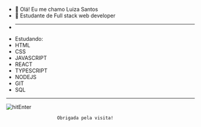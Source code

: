 - 👋 Olá! Eu me chamo Luiza Santos
- 🌱 Estudante de Full stack web developer
- <hr>
- Estudando:
- HTML
- CSS
- JAVASCRIPT
- REACT
- TYPESCRIPT
- NODEJS
- GIT
- SQL

<hr>

  
   ![hitEnter](https://user-images.githubusercontent.com/111076286/218115966-090a6b19-fccc-4709-b3d0-9bbc60259592.gif)
 

                       Obrigada pela visita! 
